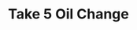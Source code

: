 ---
title: "Take 5 Oil Change"
url: /san-antonio/take-5-oil-change-marbach-road/
shop: Autowerkstatt
---